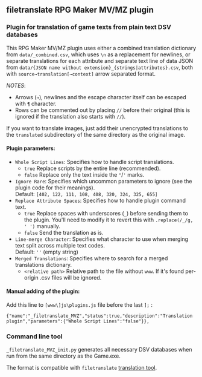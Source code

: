 ﻿## filetranslate RPG Maker MV/MZ plugin

### Plugin for translation of game texts from plain text DSV databases

This RPG Maker MV/MZ plugin uses either a combined translation dictionary from `data/_combined.csv`, which uses `\n` as a replacement for newlines, or separate translations for each attribute and separate text line of data JSON from `data/{JSON name without extension}_{strings|attributes}.csv`, both with `source→translation[→context]` arrow separated format.

*NOTES*: 
* Arrows (`→`), newlines and the escape character itself can be escaped with `¶` character.
* Rows can be commented out by placing `//` before their original (this is ignored if the translation also starts with `//`).

If you want to translate images, just add their unencrypted translations to the `translated` subdirectory of the same directory as the original image.

#### Plugin parameters:  

* `Whole Script Lines`: Specifies how to handle script translations.  
     * `true` Replace scripts by the entire line (recommended).  
     * `false` Replace only the text inside the `"`/`'` marks.  
 * `Ignore Rare`: Specifies which uncommon parameters to ignore (see the plugin code for their meanings).  
    Default: `[402, 122, 111, 108, 408, 320, 324, 325, 655]`  
* `Replace Attribute Spaces`: Specifies how to handle plugin command text.  
    * `true` Replace spaces with underscores (`_`) before sending them to the plugin. You'll need to modify it to revert this with `.replace(/_/g, ' ')` manually.  
    * `false` Send the translation as is.  
* `Line-merge Character`: Specifies what character to use when merging text split across multiple text codes.  
    Default: `''` (empty string)  
* `Merged Translations`: Specifies where to search for a merged translations dictionary.  
    * `<relative path>` Relative path to the file without `www`. If it's found per-origin .csv files will be ignored.  

#### Manual adding of the plugin:

Add this line to `[www\]js\plugins.js` file before the last `];` :  
```
{"name":"_filetranslate_MVZ","status":true,"description":"Translation plugin","parameters":{"Whole Script Lines":"false"}},
```

### Command line tool

 `_filetranslate_MVZ_init.py` generates all necessary DSV databases when run from the same directory as the Game.exe.
 
 The format is compatible with `filetranslate` [translation tool](https://github.com/UserUnknownFactor/filetranslate).